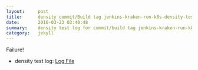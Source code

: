 ```yaml
---
layout:     post
title:      density commit/Build tag jenkins-kraken-run-k8s-density-tests-2
date:       2016-03-23 03:40:48
summary:    density test log for commit/build tag jenkins-kraken-run-k8s-density-tests-2.
category:   jekyll
---
```


Failure!

- density test log: [Log File](http://s3-us-west-2.amazonaws.com/kraken-e2e-logs/density/jenkins-kraken-run-k8s-density-tests-2-.log)
